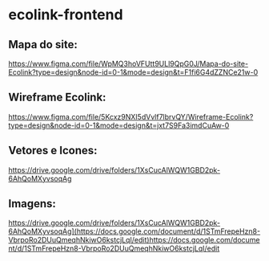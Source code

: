 # ecolink-frontend

## Mapa do site:
https://www.figma.com/file/WpMQ3hoVFUtt9ULl9QpG0J/Mapa-do-site-Ecolink?type=design&node-id=0-1&mode=design&t=F1fi6G4dZZNCe21w-0

## Wireframe Ecolink:
https://www.figma.com/file/5Kcxz9NXI5dVvlf7lbrvQY/Wireframe-Ecolink?type=design&node-id=0-1&mode=design&t=jxt7S9Fa3imdCuAw-0

## Vetores e Icones: 
https://drive.google.com/drive/folders/1XsCucAlWQW1GBD2pk-6AhQoMXyvsoqAg
## Imagens:
https://drive.google.com/drive/folders/1XsCucAlWQW1GBD2pk-6AhQoMXyvsoqAg](https://docs.google.com/document/d/1STmFrepeHzn8-VbrpoRo2DUuQmeqhNkiwO6kstcjLqI/edit)https://docs.google.com/document/d/1STmFrepeHzn8-VbrpoRo2DUuQmeqhNkiwO6kstcjLqI/edit
